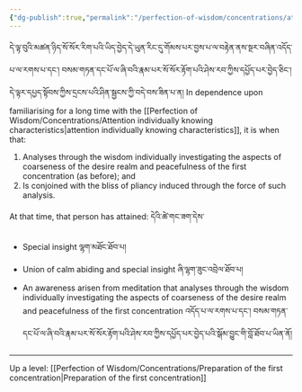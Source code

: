 ```yaml
---
{"dg-publish":true,"permalink":"/perfection-of-wisdom/concentrations/attention-arisen-from-belief/"}
---
```


དེ་ལྟ་བུའི་མཚན་ཉིད་སོ་སོར་རིག་པའི་ཡིད་བྱེད་དེ་ཡུན་རིང་དུ་གོམས་པར་བྱས་པ་ལ་བརྟེན་ནས་སྔར་བཞིན་འདོད་པ་ལ་རགས་པ་དང་། 
བསམ་གཏན་དང་པོ་ལ་ཞི་བའི་རྣམ་པར་སོ་སོར་རྟོག་པའི་ཤེས་རབ་ཀྱིས་དཔྱོད་པར་བྱེད་ཅིང་། དེ་ལྟར་དཔྱད་སྟོབས་ཀྱིས་དྲངས་པའི་ཤིན་སྦྱངས་ཀྱི་བདེ་བས་ཟིན་པ་ན།
In dependence upon familiarising for a long time with the [[Perfection of Wisdom/Concentrations/Attention individually knowing characteristics\|attention individually knowing characteristics]], it is when that:
1. Analyses through the wisdom individually investigating the aspects of coarseness of the desire realm and peacefulness of the first concentration (as before); and
2. Is conjoined with the bliss of pliancy induced through the force of such analysis.

At that time, that person has attained: དེའི་ཚེ་གང་ཟག་དེས་
- Special insight ལྷག་མཐོང་ཐོབ་པ།
- Union of calm abiding and special insight ཞི་ལྷག་ཟུང་འབྲེལ་ཐོབ་པ།
- An awareness arisen from meditation that analyses through the wisdom individually investigating the aspects of coarseness of the desire realm and peacefulness of the first concentration
  འདོད་པ་ལ་རགས་པ་དང་། བསམ་གཏན་དང་པོ་ལ་ཞི་བའི་རྣམ་པར་སོ་སོར་རྟོག་པའི་ཤེས་རབ་ཀྱིས་དཔྱོད་པར་བྱེད་པའི་སྒོམ་བྱུང་གི་བློ་ཐོབ་པ་ཡིན་ནོ།


---
Up a level: [[Perfection of Wisdom/Concentrations/Preparation of the first concentration\|Preparation of the first concentration]]